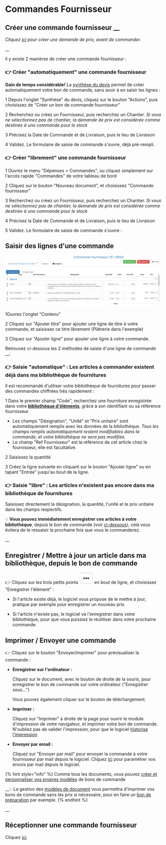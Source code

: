 # Commandes Fournisseur

## Créer une commande fournisseur __

_Cliquez_ [_ici_](../../les-devis/synthese-du-devis.md#le-bouton-actions) _pour créer une demande de prix, avant de commander._

\_\_

Il y existe 2 manières de créer une commande fournisseur :

### 👉 Créer "automatiquement" une commande fournisseur

**Gain de temps considérable!**  La [synthèse du devis](../../les-devis/synthese-du-devis.md) permet de créer automatiquement votre bon de commande, sans avoir à en saisir les lignes :

1 Depuis l'onglet "Synthèse" du devis, cliquez sur le bouton "Actions", puis choisissez de "Créer un bon de commande fournisseur"

2 Recherchez ou créez un Fournisseur, puis recherchez un Chantier. _Si vous ne sélectionnez pas de chantier, la demande de prix est considérée comme destinée à une commande pour le stock_

3 Précisez la Date de Commande et de Livraison, puis le lieu de Livraison

4 Validez. Le formulaire de saisie de commande s'ouvre, déjà pré-rempli.



### 👉 Créer "librement" une commande fournisseur

1 Ouvrez le menu "Dépenses &gt; Commandes", ou cliquez simplement sur l'accès rapide "Commandes" de votre tableau de bord

2 Cliquez sur le bouton "Nouveau document", et choisissez "Commande fournisseur"

3 Recherchez ou créez un Fournisseur, puis recherchez un Chantier. _Si vous ne sélectionnez pas de chantier, la demande de prix est considérée comme destinée à une commande pour le stock_

4 Précisez la Date de Commande et de Livraison, puis le lieu de Livraison

5 Validez. Le formulaire de saisie de commande s'ouvre :



## Saisir des lignes d'une commande

![](../../../.gitbook/assets/screenshot-229a-.png)

1Ouvrez l'onglet "Contenu"

2 Cliquez sur "Ajouter titre" pour ajouter une ligne de titre à votre commande, et saisissez ce titre librement \(Plâtrerie dans l'exemple\)

3 Cliquez sur "Ajouter ligne" pour ajouter une ligne à votre commande. 

Retrouvez ci-dessous les 2 méthodes de saisie d'une ligne de commande __:



### 👉 Saisie "automatique" :  Les articles à commander existent déjà dans ma bibliothèque de fournitures

Il est recommandé d'utiliser votre bibliothèque de fournitures pour passer des commandes chiffrées très rapidement :

1 Dans le premier champ "Code", recherchez une fourniture enregistrée dans votre [**bibliothèque d'éléments**](../../bibliotheque-de-chiffrage/la-bibliotheque-delements.md), grâce à son identifiant ou sa référence fournisseur

* Les champs "Désignation", "Unité" et "Prix unitaire" sont automatiquement remplis avec les données de la bibliothèque. _Tous les champs remplis automatiquement restent modifiables dans la commande, et votre bibliothèque ne sera pas modifiée._
* Le champ "Ref Fournisseur" est la référence de cet article chez le fournisseur, elle est facultative.

2 Saisissez la quantité

3 Créez la ligne suivante en cliquant sur le bouton "Ajouter ligne" ou en tapant "Entrée" jusqu'au bout de la ligne.



### 👉 Saisie "libre" :  Les articles n'existent pas encore dans ma bibliothèque de fournitures

Saisissez directement la désignation, la quantité, l'unité et le prix unitaire dans les champs respectifs.

💡 **Vous pouvez immédiatement enregistrer ces articles à votre bibliothèque**, depuis le bon de commande \(voir [ci-dessous](bon-de-commande-fournisseur.md#enregistrer-mettre-a-jour-un-article-dans-ma-bibliotheque-depuis-le-bon-de-commande)\), cela vous évitera de le ressaisir la prochaine fois que vous le commanderez.



\_\_

## Enregistrer / Mettre à jour un article dans ma bibliothèque, depuis le bon de commande



👉 Cliquez sur les trois petits points ![](../../../.gitbook/assets/screenshot-228-.png) en bout de ligne, et choisissez "Enregistrer l'élément" :

* Si l'article existe déjà, le logiciel vous propose de le mettre à jour, pratique par exemple pour enregistrer un nouveau prix

* Si l'article n'existe pas, le logiciel va l'enregistrer dans votre bibliothèque, pour que vous puissiez le réutiliser dans votre prochaine commande.

## Imprimer / Envoyer une commande



👉 Cliquez sur le bouton "Envoyer/imprimer" pour prévisualiser la commande :

* **Enregistrer sur l'ordinateur :** 

  Cliquez sur le document, avec le bouton de droite de la souris, pour enregistrer le bon de commande sur votre ordinateur \("Enregistrer sous..."\)

  Vous pouvez également cliquer sur le bouton de téléchargement.

* **Imprimer :**

  Cliquez sur "Imprimer" à droite de la page pour ouvrir le module d'impression de votre navigateur, et imprimer votre bon de commande. N'oubliez pas de valider l'impression, pour que le logiciel [historise l'impression](../../../faq-aides-trucs-et-astuces/trucs-et-astuces.md#validation-de-limpression-dun-document)

* **Envoyer par email :**

  Cliquez sur "Envoyer par mail" pour envoyer la commande à votre fournisseur par mail depuis le logiciel. Cliquez [ici](../../../aide-au-demarrage/parametrage-de-mon-entreprise/envois-par-mail/parametrer-ma-propre-adresse-mail.md) pour paramétrer vos envois par mail depuis le logiciel.

{% hint style="info" %}
Comme tous les documents, vous pouvez [créer et personnaliser vos propres modèles](../../../les-plus-du-logiciel/modeles-de-document.md#creer-un-modele) de bons de commande

\_\_💡 La gestion des [modèles de document](../../../les-plus-du-logiciel/modeles-de-document.md#section-corps-de-document) vous permettra d'imprimer vos bons de commande sans les prix si nécessaire, pour en faire un [bon de préparation](../../les-devis/synthese-du-devis.md#creer-un-bon-de-preparation) par exemple.
{% endhint %}

\_\_

## Réceptionner une commande fournisseur

Cliquez [ici](../les-bons-de-livraison/).



